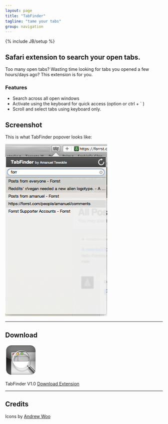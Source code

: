 ```yaml
---
layout: page
title: "TabFinder"
tagline: "tame your tabs"
group: navigation
---
```

{% include JB/setup %}

## Safari extension to search your open tabs.

Too many open tabs? Wasting time looking for tabs you opened a few hours/days ago? This extension is for you.

### Features
 * Search across all open windows
 * Activate using the keyboard for quick access (option or ctrl + &#96; )
 * Scroll and select tabs using keyboard only.

## Screenshot
This is what TabFinder popover looks like:

![image](original.png)

--- 

## Download
[![image](TabFinderIcon.png)](TabFinder.safariextz)

TabFinder V1.0 [Download Extension](TabFinder.safariextz)

--- 

## Credits

Icons by [Andrew Woo](http://myuniverseisyours.com/)



